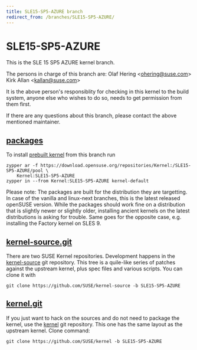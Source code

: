 ```yaml
---
title: SLE15-SP5-AZURE branch
redirect_from: /branches/SLE15-SP5-AZURE/
---
```

# SLE15-SP5-AZURE
This is the SLE 15 SP5 AZURE kernel branch.

The persons in charge of this branch are:
Olaf Hering <[ohering@suse.com](mailto:ohering@suse.com?subject=SLE15-SP5-AZURE%20branch)>
Kirk Allan <[kallan@suse.com](mailto:kallan@suse.com?subject=SLE15-SP5-AZURE%20branch)>

It is the above person's responsiblity for checking in this kernel to
the build system, anyone else who wishes to do so, needs to get
permission from them first.

If there are any questions about this branch, please contact the above
mentioned maintainer.


## [packages](https://download.opensuse.org/repositories/Kernel:/SLE15-SP5-AZURE)
To install
[prebuilt kernel](https://download.opensuse.org/repositories/Kernel:/SLE15-SP5-AZURE)
from this branch run

```
zypper ar -f https://download.opensuse.org/repositories/Kernel:/SLE15-SP5-AZURE/pool \
    Kernel:SLE15-SP5-AZURE
zypper in --from Kernel:SLE15-SP5-AZURE kernel-default
```

Please note: The packages are built for the distribution they are
targetting. In case of the vanilla and linux-next branches, this is the
latest released openSUSE version. While the packages should work
fine on a distribution that is slightly newer or slightly older,
installing ancient kernels on the latest distributions is asking for
trouble. Same goes for the opposite case, e.g. installing the Factory
kernel on SLES 9.

## [kernel-source.git](https://github.com/SUSE/kernel-source/tree/SLE15-SP5-AZURE)
There are two SUSE Kernel repositories. Development happens in the
[kernel-source](https://github.com/SUSE/kernel-source/tree/SLE15-SP5-AZURE)
git repository. This tree is a quile-like series of patches against the
upstream kernel, plus spec files and various scripts. You can clone it
with

```
git clone https://github.com/SUSE/kernel-source -b SLE15-SP5-AZURE
```

## [kernel.git](https://github.com/SUSE/kernel/tree/SLE15-SP5-AZURE)
If you just want to hack on the sources and do not need to package the
kernel, use the [kernel](https://github.com/SUSE/kernel/tree/SLE15-SP5-AZURE)
git repository. This one has the same layout as the upstream kernel. Clone
command:

```
git clone https://github.com/SUSE/kernel -b SLE15-SP5-AZURE
```


